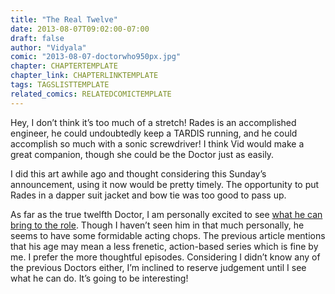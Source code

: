 ```yaml
---
title: "The Real Twelve"
date: 2013-08-07T09:02:00-07:00
draft: false
author: "Vidyala"
comic: "2013-08-07-doctorwho950px.jpg"
chapter: CHAPTERTEMPLATE
chapter_link: CHAPTERLINKTEMPLATE
tags: TAGSLISTTEMPLATE
related_comics: RELATEDCOMICTEMPLATE
---
```


Hey, I don’t think it’s too much of a stretch! Rades is an accomplished engineer, he could undoubtedly keep a TARDIS running, and he could accomplish so much with a sonic screwdriver! I think Vid would make a great companion, though she could be the Doctor just as easily.


I did this art awhile ago and thought considering this Sunday’s announcement, using it now would be pretty timely. The opportunity to put Rades in a dapper suit jacket and bow tie was too good to pass up.


As far as the true twelfth Doctor, I am personally excited to see [what he can bring to the role](http://www.vulture.com/2013/08/doctor-who-why-capaldi-is-the-ideal-12th-doctor.html). Though I haven’t seen him in that much personally, he seems to have some formidable acting chops. The previous article mentions that his age may mean a less frenetic, action-based series which is fine by me. I prefer the more thoughtful episodes. Considering I didn’t know any of the previous Doctors either, I’m inclined to reserve judgement until I see what he can do. It’s going to be interesting!

